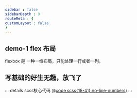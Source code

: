 ```yaml
---
sidebar : false
sidebarDepth : 0
routeMeta : { 
customLayout : false
}
---
```


## demo-1 flex 布局

flexbox 是 一种一维布局，只能处理一行或者一列。

<ClientOnly>
<css-demo cssPractice="demo1-1"></css-demo>
</ClientOnly>

## 写基础的好生无趣，放飞了

::: details scss核心代码
@[code scss{18-41}:no-line-numbers](../../.vuepress/components/template/cssDemos/Demo2_1.vue))
:::

<ClientOnly>
<css-demo cssPractice="demo2-1"></css-demo>
</ClientOnly>
